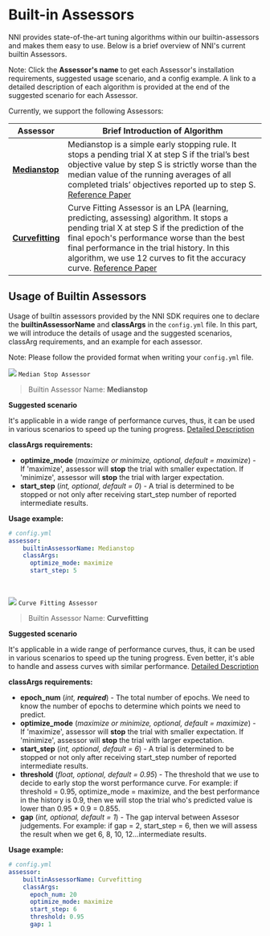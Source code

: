 # Built-in Assessors

NNI provides state-of-the-art tuning algorithms within our builtin-assessors and makes them easy to use. Below is a brief overview of NNI's current builtin Assessors.

Note: Click the **Assessor's name** to get each Assessor's installation requirements, suggested usage scenario, and a config example. A link to a detailed description of each algorithm is provided at the end of the suggested scenario for each Assessor.

Currently, we support the following Assessors:

|Assessor|Brief Introduction of Algorithm|
|---|---|
|[__Medianstop__](#MedianStop)|Medianstop is a simple early stopping rule. It stops a pending trial X at step S if the trial’s best objective value by step S is strictly worse than the median value of the running averages of all completed trials’ objectives reported up to step S. [Reference Paper](https://static.googleusercontent.com/media/research.google.com/en//pubs/archive/46180.pdf)|
|[__Curvefitting__](#Curvefitting)|Curve Fitting Assessor is an LPA (learning, predicting, assessing) algorithm. It stops a pending trial X at step S if the prediction of the final epoch's performance worse than the best final performance in the trial history. In this algorithm, we use 12 curves to fit the accuracy curve. [Reference Paper](http://aad.informatik.uni-freiburg.de/papers/15-IJCAI-Extrapolation_of_Learning_Curves.pdf)|

## Usage of Builtin Assessors

Usage of builtin assessors provided by the NNI SDK requires one to declare the  **builtinAssessorName** and **classArgs** in the `config.yml` file. In this part, we will introduce the details of usage and the suggested scenarios, classArg requirements, and an example for each assessor.

Note: Please follow the provided format when writing your `config.yml` file.

<a name="MedianStop"></a>

![](https://placehold.it/15/1589F0/000000?text=+) `Median Stop Assessor`

> Builtin Assessor Name: **Medianstop**

**Suggested scenario**

It's applicable in a wide range of performance curves, thus, it can be used in various scenarios to speed up the tuning progress. [Detailed Description](./MedianstopAssessor.md)

**classArgs requirements:**

* **optimize_mode** (*maximize or minimize, optional, default = maximize*) - If 'maximize', assessor will **stop** the trial with smaller expectation. If 'minimize', assessor will **stop** the trial with larger expectation.
* **start_step** (*int, optional, default = 0*) - A trial is determined to be stopped or not only after receiving start_step number of reported intermediate results.

**Usage example:**

```yaml
# config.yml
assessor:
    builtinAssessorName: Medianstop
    classArgs:
      optimize_mode: maximize
      start_step: 5
```

<br>

<a name="Curvefitting"></a>

![](https://placehold.it/15/1589F0/000000?text=+) `Curve Fitting Assessor`

> Builtin Assessor Name: **Curvefitting**

**Suggested scenario**

It's applicable in a wide range of performance curves, thus, it can be used in various scenarios to speed up the tuning progress. Even better, it's able to handle and assess curves with similar performance. [Detailed Description](./CurvefittingAssessor.md)

**classArgs requirements:**

* **epoch_num** (*int, **required***) - The total number of epochs. We need to know the number of epochs to determine which points we need to predict.
* **optimize_mode** (*maximize or minimize, optional, default = maximize*) - If 'maximize', assessor will **stop** the trial with smaller expectation. If 'minimize', assessor will **stop** the trial with larger expectation.
* **start_step** (*int, optional, default = 6*) - A trial is determined to be stopped or not only after receiving start_step number of reported intermediate results.
* **threshold** (*float, optional, default = 0.95*) - The threshold that we use to decide to early stop the worst performance curve. For example: if threshold = 0.95, optimize_mode = maximize, and the best performance in the history is 0.9, then we will stop the trial who's predicted value is lower than 0.95 * 0.9 = 0.855.
* **gap** (*int, optional, default = 1*) - The gap interval between Assesor judgements. For example: if gap = 2, start_step = 6, then we will assess the result when we get 6, 8, 10, 12...intermediate results.

**Usage example:**

```yaml
# config.yml
assessor:
    builtinAssessorName: Curvefitting
    classArgs:
      epoch_num: 20
      optimize_mode: maximize
      start_step: 6
      threshold: 0.95
      gap: 1
```